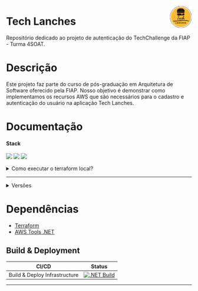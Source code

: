 <p dir="auto"><img src="https://github.com/g12-4soat/tech-lanches/blob/main/src/TechLanches/Adapter/Driver/TechLanches.Adapter.API/wwwroot/SwaggerUI/images/android-chrome-192x192.png" alt="TECHLANCHES" title="TECHLANCHES" align="right" height="60" style="max-width: 100%;"></p>

# Tech Lanches

Repositório dedicado ao projeto de autenticação do TechChallenge da FIAP - Turma 4SOAT.

# Descrição

Este projeto faz parte do curso de pós-graduação em Arquitetura de Software oferecido pela FIAP. Nosso objetivo é demonstrar como implementamos os recursos AWS que são necessários para o cadastro e autenticação do usuário na aplicação Tech Lanches.

# Documentação

<h4 tabindex="-1" dir="auto" data-react-autofocus="true">Stack</h4>

<p>
  <a target="_blank" rel="noopener noreferrer nofollow" href="https://camo.githubusercontent.com/71ae40a5c68bd66e1cb3813f84a5b71dd3c270c8f2506143d33be1c23f0b0783/68747470733a2f2f696d672e736869656c64732e696f2f62616467652f2e4e45542d3531324244343f7374796c653d666f722d7468652d6261646765266c6f676f3d646f746e6574266c6f676f436f6c6f723d7768697465"><img src="https://camo.githubusercontent.com/71ae40a5c68bd66e1cb3813f84a5b71dd3c270c8f2506143d33be1c23f0b0783/68747470733a2f2f696d672e736869656c64732e696f2f62616467652f2e4e45542d3531324244343f7374796c653d666f722d7468652d6261646765266c6f676f3d646f746e6574266c6f676f436f6c6f723d7768697465" data-canonical-src="https://img.shields.io/badge/.NET-512BD4?style=for-the-badge&amp;logo=dotnet&amp;logoColor=white" style="max-width: 100%;"></a>
  <a target="_blank" rel="noopener noreferrer nofollow" href="https://camo.githubusercontent.com/ffd9b9f100120fd49ebdbe8064adec834a0927f7be93551d12804c85fb92a298/68747470733a2f2f696d672e736869656c64732e696f2f62616467652f432532332d3233393132303f7374796c653d666f722d7468652d6261646765266c6f676f3d637368617270266c6f676f436f6c6f723d7768697465"><img src="https://camo.githubusercontent.com/ffd9b9f100120fd49ebdbe8064adec834a0927f7be93551d12804c85fb92a298/68747470733a2f2f696d672e736869656c64732e696f2f62616467652f432532332d3233393132303f7374796c653d666f722d7468652d6261646765266c6f676f3d637368617270266c6f676f436f6c6f723d7768697465" data-canonical-src="https://img.shields.io/badge/CSHARP-6A5ACD.svg?style=for-the-badge&amp;logo=csharp&amp;logoColor=white" style="max-width: 100%;"></a>
  <a target="_blank" rel="noopener noreferrer nofollow" href="https://camo.githubusercontent.com/1abb14acdc9dcccddb39323c0290e82a10e8883706f9bad00764ec0da3858818/68747470733a2f2f696d672e736869656c64732e696f2f62616467652f7465727261666f726d2d2532333538333543432e7376673f7374796c653d666f722d7468652d6261646765266c6f676f3d7465727261666f726d266c6f676f436f6c6f723d7768697465"><img src="https://camo.githubusercontent.com/1abb14acdc9dcccddb39323c0290e82a10e8883706f9bad00764ec0da3858818/68747470733a2f2f696d672e736869656c64732e696f2f62616467652f7465727261666f726d2d2532333538333543432e7376673f7374796c653d666f722d7468652d6261646765266c6f676f3d7465727261666f726d266c6f676f436f6c6f723d7768697465" data-canonical-src="https://img.shields.io/badge/terraform-%235835CC.svg?style=for-the-badge&logo=terraform&logoColor=white" style="max-width: 100%;"></a>
</p>

<details>
  <summary>Como executar o terraform local?</summary>
  
## Executando o Projeto
O procedimento para executar o Terraform local é simples e leva poucos passos: 

1. Clone o repositório: _[https://github.com/g12-4soat/techlanches-lambda-auth](https://github.com/g12-4soat/techlanches-lambda-auth.git)_
 
1. Abra a pasta via linha de comando no diretório escolhido no **passo 1**. _Ex.: c:\> cd “c:/techlanches-lambda-auth”_

## Gerando zip das functions .NET
Da raiz do repositório, execute os seguintes comandos no terminal:

### Instalando Tools .NET AWS Lambda 
> c:\techlanches-lambda-auth> dotnet tool install -g Amazon.Lambda.Tools

### Gerando zip das functions .NET
> c:\techlanches-lambda-auth> dotnet lambda package --project-location  src/Serverless/LambdaAuth/ --output-package src/Serverless/auth_lambda.zip --configuration Release --framework net8.0


## Rodando Terraform

Da raiz do repositório, entre no diretório ./src/terraform (onde se encontram todos os scripts Terraform), e execute os seguintes comandos no terminal:

### Iniciando o Terraform 
> c:\techlanches-lambda-auth/src/terraform> terraform init

### Validando script Terraform
> c:\techlanches-lambda-auth/src/terraform> terraform validate

### Verificando plano de implantação do script 
> c:\techlanches-lambda-auth/src/terraform> terraform plan

### Aplicando plano de implantação do script 
> c:\techlanches-lambda-auth/src/terraform> terraform apply

## Postman 
Para importar as collections do postman, basta acessar os links a seguir:
- Collection: https://github.com/g12-4soat/techlanches-lambda-auth/blob/main/docs/fase3/LambdaTechLanches.postman_collection.json
- Local Environment: https://github.com/g12-4soat/techlanches-lambda-auth/blob/main/docs/fase3/TechLanchesGateway.postman_environment.json

> Quando uma nova instância do API Gateway é criada, uma nova URL é gerada, exigindo a atualização manual da URL na Enviroment do Postman.
  ---


</details>


---

<details>
  <summary>Versões</summary>

## Software
- C-Sharp - 10.0
- .NET - 8.0
- Terraform - >= 0.13
 --- 
</details>

# Dependências
- [Terraform](https://www.terraform.io/)
- [AWS Tools .NET](https://aws.amazon.com/pt/sdk-for-net/)

## Build & Deployment
| CI/CD | Status |
| --- | --- | 
| Build & Deploy Infrastructure | [![.NET Build](https://github.com/g12-4soat/techlanches-lambda-auth/actions/workflows/pipeline.yml/badge.svg)](https://github.com/g12-4soat/techlanches-lambda-auth/actions/workflows/pipeline.yml)

---

